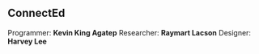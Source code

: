 ConnectEd
---------
Programmer: **Kevin King Agatep**
Researcher: **Raymart Lacson**
Designer: **Harvey Lee**
